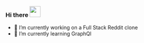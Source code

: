 ### Hi there <img src="https://raw.githubusercontent.com/MartinHeinz/MartinHeinz/master/wave.gif" width="30px">

- 🔭 I’m currently working on a Full Stack Reddit clone
- 🌱 I’m currently learning GraphQl
<!--
**Spiderdude1/Spiderdude1** is a ✨ _special_ ✨ repository because its `README.md` (this file) appears on your GitHub profile.

Here are some ideas to get you started:

- 🔭 I’m currently working on ...
- 🌱 I’m currently learning ...
- 👯 I’m looking to collaborate on ...
- 🤔 I’m looking for help with ...
- 💬 Ask me about ...
- 📫 How to reach me: ...
- 😄 Pronouns: ...
- ⚡ Fun fact: ...
-->
